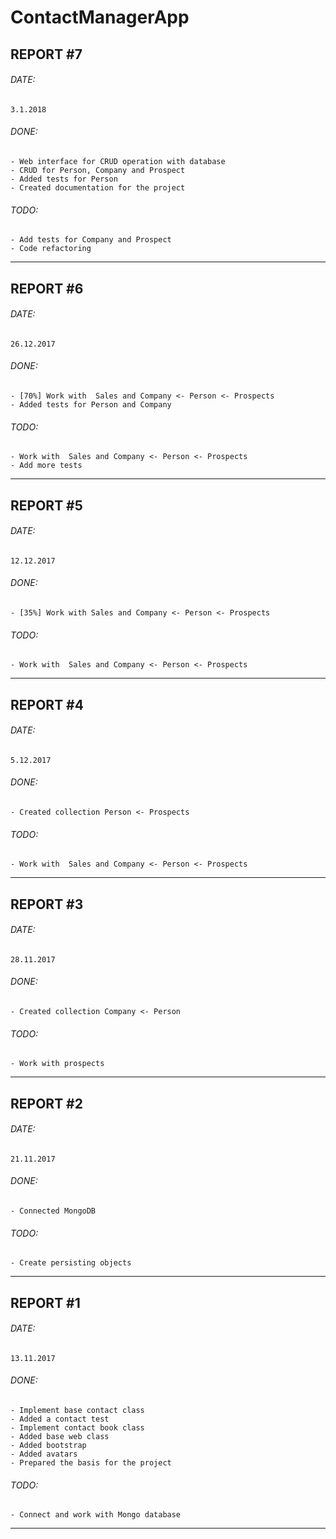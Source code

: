 # ContactManagerApp

## REPORT #7

###### DATE:
    3.1.2018

###### DONE: 
    - Web interface for CRUD operation with database
    - CRUD for Person, Company and Prospect
    - Added tests for Person
    - Created documentation for the project
    
###### TODO:
    - Add tests for Company and Prospect
    - Code refactoring
_______________________________________________________________________________

## REPORT #6

###### DATE:
    26.12.2017

###### DONE: 
    - [70%] Work with  Sales and Company <- Person <- Prospects
    - Added tests for Person and Company

###### TODO:
    - Work with  Sales and Company <- Person <- Prospects
    - Add more tests
_______________________________________________________________________________

## REPORT #5

###### DATE:
    12.12.2017

###### DONE: 
    - [35%] Work with Sales and Company <- Person <- Prospects

###### TODO:
    - Work with  Sales and Company <- Person <- Prospects
_______________________________________________________________________________
## REPORT #4

###### DATE:
    5.12.2017

###### DONE:
    - Created collection Person <- Prospects

###### TODO:
    - Work with  Sales and Company <- Person <- Prospects
_______________________________________________________________________________
## REPORT #3

###### DATE:
    28.11.2017

###### DONE:
    - Created collection Company <- Person

###### TODO:
    - Work with prospects
_______________________________________________________________________________

## REPORT #2

###### DATE:
    21.11.2017

###### DONE:
    - Connected MongoDB

###### TODO:
    - Create persisting objects
_______________________________________________________________________________

## REPORT #1

###### DATE:
    13.11.2017

###### DONE:
    - Implement base contact class
    - Added a contact test
    - Implement contact book class
    - Added base web class
    - Added bootstrap
    - Added avatars
    - Prepared the basis for the project

###### TODO:
    - Connect and work with Mongo database
_______________________________________________________________________________

